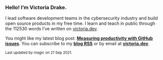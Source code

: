 ### Hello! I’m Victoria Drake.

I lead software development teams in the cybersecurity industry and build open source products in my free time. I learn and teach in public through the 112530 words I’ve written on [victoria.dev](https://victoria.dev).

You might like my latest blog post: **[Measuring productivity with GitHub issues](https://victoria.dev/blog/measuring-productivity-with-github-issues/)**. You can subscribe to my [**blog RSS**](https://victoria.dev/index.xml) or by email at [**victoria.dev**](https://victoria.dev).

<sub>Last updated by magic on 21 Sep 2021.</sub>
